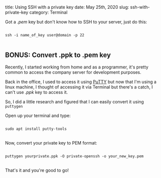title: Using SSH with a private key
date: May 25th, 2020
slug: ssh-with-private-key
category: Terminal

Got a *.pem* key but don't know how to SSH to your server, just do this:
<pre>
<code class="bash">
ssh -i name_of_key user@domain -p 22
</code>
</pre>

## BONUS: Convert .ppk to .pem key

Recently, I started working from home and as a programmer, it's pretty common to access the company server for development purposes. 

Back in the office, I used to access it using [PuTTY](https://www.putty.org) but now that I'm using a linux machine, I thought of accessing it via Terminal but there's a catch, I can't use *.ppk* key to access it.

So, I did a little research and figured that I can easily convert it using `puttygen`

Open up your terminal and type:
<pre>
<code class="bash">
sudo apt install putty-tools
</code>
</pre>

Now, convert your private key to PEM format:
<pre>
<code class="bash">
puttygen yourprivate.ppk -O private-openssh -o your_new_key.pem
</code>
</pre>

That's it and you're good to go!